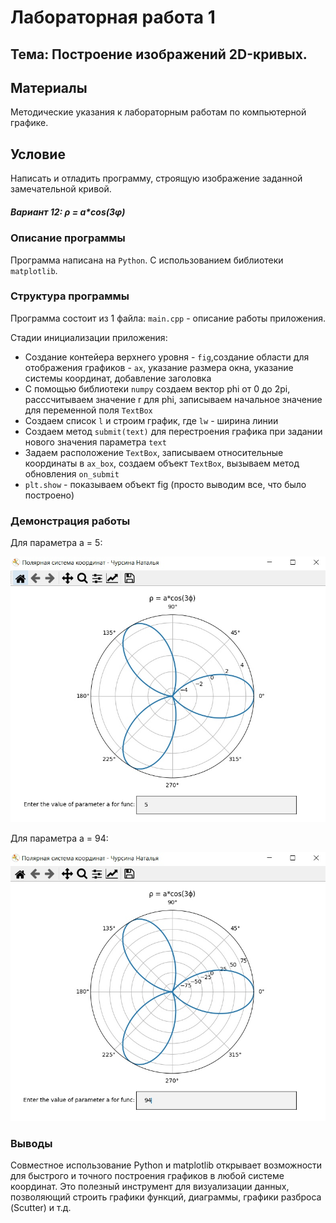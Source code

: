 # Лабораторная работа 1 
## Тема: Построение изображений 2D-кривых.

## Материалы
Методические указания к лабораторным работам по компьютерной графике.

## Условие
Написать и отладить программу, строящую изображение заданной замечательной кривой.
##### Вариант 12: ρ = a*cos(3φ)

### Описание программы
Программа написана на `Python`. С использованием библиотеки  `matplotlib`.

### Структура программы
Программа состоит из 1 файла: 
`main.cpp` - описание работы приложения.


Стадии инициализации приложения:
* Создание контейера верхнего уровня - `fig`,создание области для отображения графиков - `ax`,  указание размера окна, указание системы координат, добавление заголовка 
* С помощью библиотеки `numpy` создаем вектор phi от 0 до 2pi, расссчитываем значение r для phi, записываем начальное значение для переменной поля `TextBox`
* Создаем список `l` и строим график, где `lw` - ширина линии
* Создаем метод `submit(text)` для перестроения графика при задании нового значения параметра `text`
* Задаем расположение `TextBox`, записываем относительные координаты в `ax_box`, создаем объект `TextBox`, вызываем метод обновления `on_submit` 
* `plt.show` - показываем объект fig (просто выводим все, что было построено)

### Демонстрация работы

Для параметра a = 5:

![Preview 1](https://github.com/kwk18/CG/blob/main/lab1/plot1.jpg)

Для параметра a = 94:

![Preview 2](https://github.com/kwk18/CG/blob/main/lab1/plot2.jpg)

### Выводы
Совместное использование Python и matplotlib открывает возможности для быстрого и точного построения графиков в любой системе координат. Это полезный инструмент для визуализации данных, позволяющий строить графики функций, диаграммы, графики разброса (Scutter) и т.д.

